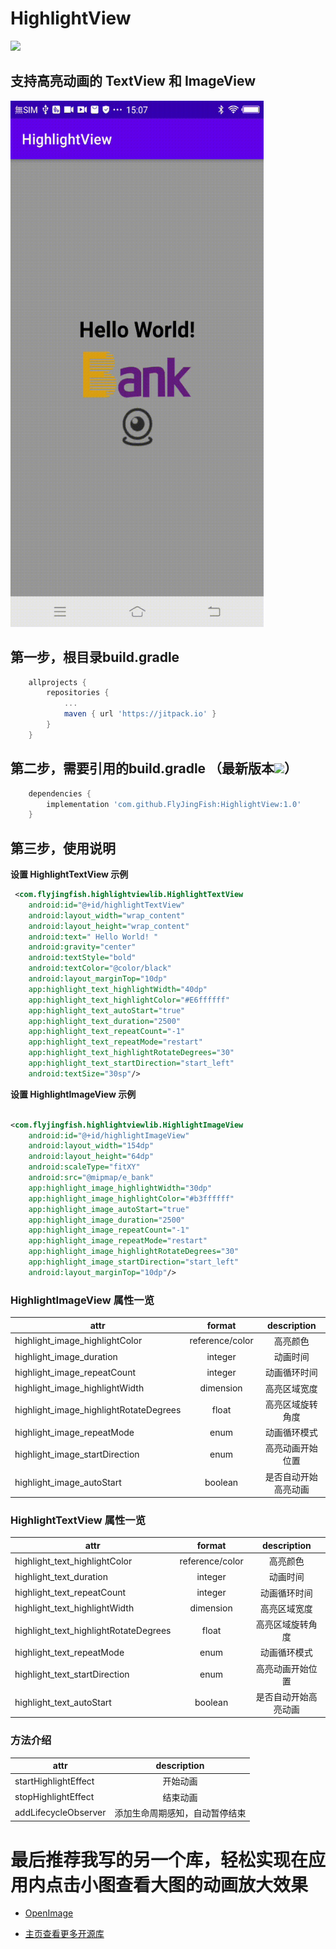 # HighlightView
[![](https://jitpack.io/v/FlyJingFish/HighlightView.svg)](https://jitpack.io/#FlyJingFish/HighlightView)

## 支持高亮动画的 TextView 和 ImageView


<img src="https://github.com/FlyJingFish/HighlightView/blob/master/screenshot/screenrecording-20221108-150736.gif" width="405px" height="842px" alt="show" />


## 第一步，根目录build.gradle

```gradle
    allprojects {
        repositories {
            ...
            maven { url 'https://jitpack.io' }
        }
    }
```
## 第二步，需要引用的build.gradle （最新版本[![](https://jitpack.io/v/FlyJingFish/HighlightView.svg)](https://jitpack.io/#FlyJingFish/HighlightView)）

```gradle
    dependencies {
        implementation 'com.github.FlyJingFish:HighlightView:1.0'
    }
```
## 第三步，使用说明

**设置 HighlightTextView 示例**

```xml
 <com.flyjingfish.highlightviewlib.HighlightTextView
    android:id="@+id/highlightTextView"
    android:layout_width="wrap_content"
    android:layout_height="wrap_content"
    android:text=" Hello World! "
    android:gravity="center"
    android:textStyle="bold"
    android:textColor="@color/black"
    android:layout_marginTop="10dp"
    app:highlight_text_highlightWidth="40dp"
    app:highlight_text_highlightColor="#E6ffffff"
    app:highlight_text_autoStart="true"
    app:highlight_text_duration="2500"
    app:highlight_text_repeatCount="-1"
    app:highlight_text_repeatMode="restart"
    app:highlight_text_highlightRotateDegrees="30"
    app:highlight_text_startDirection="start_left"
    android:textSize="30sp"/>
```

**设置 HighlightImageView 示例**

```xml

<com.flyjingfish.highlightviewlib.HighlightImageView
    android:id="@+id/highlightImageView"
    android:layout_width="154dp"
    android:layout_height="64dp"
    android:scaleType="fitXY"
    android:src="@mipmap/e_bank"
    app:highlight_image_highlightWidth="30dp"
    app:highlight_image_highlightColor="#b3ffffff"
    app:highlight_image_autoStart="true"
    app:highlight_image_duration="2500"
    app:highlight_image_repeatCount="-1"
    app:highlight_image_repeatMode="restart"
    app:highlight_image_highlightRotateDegrees="30"
    app:highlight_image_startDirection="start_left"
    android:layout_marginTop="10dp"/>
```

### HighlightImageView 属性一览

| attr                                   |     format      | description |
|----------------------------------------|:---------------:|:-----------:|
| highlight_image_highlightColor         | reference/color |    高亮颜色     |
| highlight_image_duration               |     integer     |    动画时间     |
| highlight_image_repeatCount            |     integer     |   动画循环时间    |
| highlight_image_highlightWidth         |    dimension    |   高亮区域宽度    |
| highlight_image_highlightRotateDegrees |      float      |  高亮区域旋转角度   |
| highlight_image_repeatMode             |      enum       |   动画循环模式    |
| highlight_image_startDirection         |      enum       |  高亮动画开始位置   |
| highlight_image_autoStart              |     boolean     | 是否自动开始高亮动画  |

### HighlightTextView 属性一览

| attr                                  |     format      | description |
|---------------------------------------|:---------------:|:-----------:|
| highlight_text_highlightColor         | reference/color |    高亮颜色     |
| highlight_text_duration               |     integer     |    动画时间     |
| highlight_text_repeatCount            |     integer     |   动画循环时间    |
| highlight_text_highlightWidth         |    dimension    |   高亮区域宽度    |
| highlight_text_highlightRotateDegrees |      float      |  高亮区域旋转角度   |
| highlight_text_repeatMode             |      enum       |   动画循环模式    |
| highlight_text_startDirection         |      enum       |  高亮动画开始位置   |
| highlight_text_autoStart              |     boolean     | 是否自动开始高亮动画  |

### 方法介绍

| attr                 |   description   |
|----------------------|:---------------:|
| startHighlightEffect |      开始动画       |
| stopHighlightEffect  |      结束动画       |
| addLifecycleObserver | 添加生命周期感知，自动暂停结束 |




# 最后推荐我写的另一个库，轻松实现在应用内点击小图查看大图的动画放大效果

- [OpenImage](https://github.com/FlyJingFish/OpenImage)

- [主页查看更多开源库](https://github.com/FlyJingFish)



